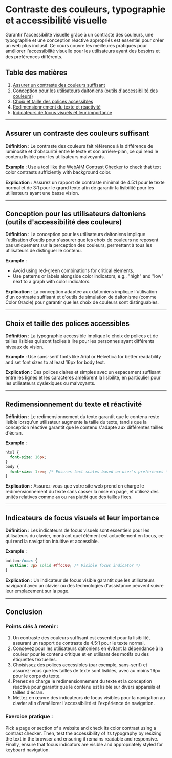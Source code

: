 
# Contraste des couleurs, typographie et accessibilité visuelle

Garantir l'accessibilité visuelle grâce à un contraste des couleurs, une typographie et une conception réactive appropriés est essentiel pour créer un web plus inclusif. Ce cours couvre les meilleures pratiques pour améliorer l'accessibilité visuelle pour les utilisateurs ayant des besoins et des préférences différents.

## Table des matières
1. [Assurer un contraste des couleurs suffisant](#ensuring-sufficient-color-contrast)
2. [Conception pour les utilisateurs daltoniens (outils d'accessibilité des couleurs)](#designing-for-colorblind-users-color-accessibility-tools)
3. [Choix et taille des polices accessibles](#accessible-font-choices-and-sizing)
4. [Redimensionnement du texte et réactivité](#text-resizing-and-responsiveness)
5. [Indicateurs de focus visuels et leur importance](#visual-focus-indicators-and-their-importance)

---

## Assurer un contraste des couleurs suffisant

**Définition** : Le contraste des couleurs fait référence à la différence de luminosité et d'obscurité entre le texte et son arrière-plan, ce qui rend le contenu lisible pour les utilisateurs malvoyants.

**Example** : Use a tool like the [WebAIM Contrast Checker](https://webaim.org/resources/contrastchecker/) to check that text color contrasts sufficiently with background color.

**Explication** : Assurez un rapport de contraste minimal de 4.5:1 pour le texte normal et de 3:1 pour le grand texte afin de garantir la lisibilité pour les utilisateurs ayant une basse vision.

---

## Conception pour les utilisateurs daltoniens (outils d'accessibilité des couleurs)

**Définition** : La conception pour les utilisateurs daltoniens implique l'utilisation d'outils pour s'assurer que les choix de couleurs ne reposent pas uniquement sur la perception des couleurs, permettant à tous les utilisateurs de distinguer le contenu.

**Example** :
- Avoid using red-green combinations for critical elements.
- Use patterns or labels alongside color indicators, e.g., "high" and "low" next to a graph with color indicators.

**Explication** : La conception adaptée aux daltoniens implique l'utilisation d'un contraste suffisant et d'outils de simulation de daltonisme (comme Color Oracle) pour garantir que les choix de couleurs sont distinguables.

---

## Choix et taille des polices accessibles

**Définition** : La typographie accessible implique le choix de polices et de tailles lisibles qui sont faciles à lire pour les personnes ayant différents niveaux de vision.

**Example** : Use sans-serif fonts like Arial or Helvetica for better readability and set font sizes to at least 16px for body text.

**Explication** : Des polices claires et simples avec un espacement suffisant entre les lignes et les caractères améliorent la lisibilité, en particulier pour les utilisateurs dyslexiques ou malvoyants.

---

## Redimensionnement du texte et réactivité

**Définition** : Le redimensionnement du texte garantit que le contenu reste lisible lorsqu'un utilisateur augmente la taille du texte, tandis que la conception réactive garantit que le contenu s'adapte aux différentes tailles d'écran.

**Example** :
```css
html {
  font-size: 16px;
}
body {
  font-size: 1rem; /* Ensures text scales based on user's preferences */
}
```

**Explication** : Assurez-vous que votre site web prend en charge le redimensionnement du texte sans casser la mise en page, et utilisez des unités relatives comme `em` ou `rem` plutôt que des tailles fixes.

---

## Indicateurs de focus visuels et leur importance

**Définition** : Les indicateurs de focus visuels sont essentiels pour les utilisateurs du clavier, montrant quel élément est actuellement en focus, ce qui rend la navigation intuitive et accessible.

**Example** :
```css
button:focus {
  outline: 3px solid #ffcc00; /* Visible focus indicator */
}
```

**Explication** : Un indicateur de focus visible garantit que les utilisateurs naviguant avec un clavier ou des technologies d'assistance peuvent suivre leur emplacement sur la page.

---

## Conclusion

### Points clés à retenir :
1. Un contraste des couleurs suffisant est essentiel pour la lisibilité, assurant un rapport de contraste de 4.5:1 pour le texte normal.
2. Concevez pour les utilisateurs daltoniens en évitant la dépendance à la couleur pour le contenu critique et en utilisant des motifs ou des étiquettes textuelles.
3. Choisissez des polices accessibles (par exemple, sans-serif) et assurez-vous que les tailles de texte sont lisibles, avec au moins 16px pour le corps du texte.
4. Prenez en charge le redimensionnement du texte et la conception réactive pour garantir que le contenu est lisible sur divers appareils et tailles d'écran.
5. Mettez en œuvre des indicateurs de focus visibles pour la navigation au clavier afin d'améliorer l'accessibilité et l'expérience de navigation.

### Exercice pratique :
Pick a page or section of a website and check its color contrast using a contrast checker. Then, test the accessibility of its typography by resizing the text in the browser and ensuring it remains readable and responsive. Finally, ensure that focus indicators are visible and appropriately styled for keyboard navigation.
